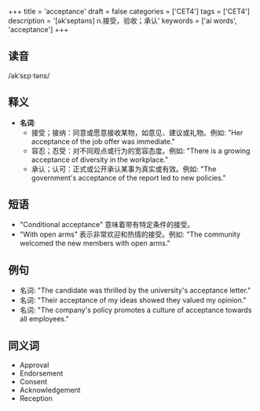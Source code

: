+++
title = 'acceptance'
draft = false
categories = ['CET4']
tags = ['CET4']
description = '[əkˈseptəns] n.接受，验收；承认'
keywords = ['ai words', 'acceptance']
+++

## 读音
/əkˈsɛp·təns/

## 释义
- **名词**: 
   - 接受；接纳：同意或愿意接收某物，如意见、建议或礼物。例如: "Her acceptance of the job offer was immediate."
   - 容忍；忍受：对不同观点或行为的宽容态度。例如: "There is a growing acceptance of diversity in the workplace."
   - 承认；认可：正式或公开承认某事为真实或有效。例如: "The government's acceptance of the report led to new policies."

## 短语
- "Conditional acceptance" 意味着带有特定条件的接受。
- "With open arms" 表示非常欢迎和热情的接受。例如: "The community welcomed the new members with open arms."

## 例句
- 名词: "The candidate was thrilled by the university's acceptance letter."
- 名词: "Their acceptance of my ideas showed they valued my opinion."
- 名词: "The company's policy promotes a culture of acceptance towards all employees."

## 同义词
- Approval
- Endorsement
- Consent
- Acknowledgement
- Reception
